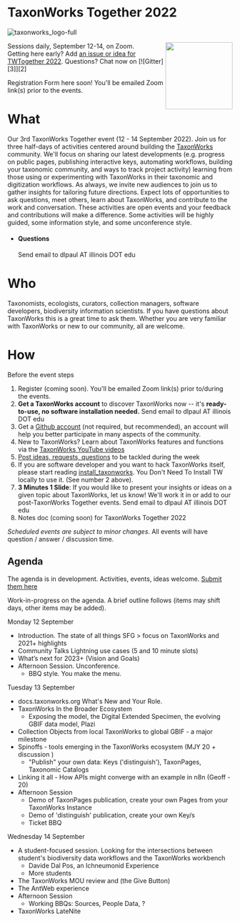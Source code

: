 # TaxonWorks Together 2022
![taxonworks_logo-full](https://user-images.githubusercontent.com/2990155/140569189-ff3a153a-e59a-49ff-9825-ebc5a44a1118.png)

<img src="https://user-images.githubusercontent.com/2990155/180293554-0e8958ca-cbf8-4620-a4a7-3f6bd87df0e6.png" width="150" align="right"/>


Sessions daily, September 12-14, on Zoom.  
Getting here early? Add [an issue or idea for TWTogether 2022](https://github.com/SpeciesFileGroup/taxonworks_together_2022/issues). Questions? Chat now on [![Gitter][3]][2]

Registration Form here soon! You'll be emailed Zoom link(s) prior to the events.

# What
Our 3rd TaxonWorks Together event (12 - 14 September 2022). Join us for three half-days of activities centered around building the [TaxonWorks](http://taxonworks.org) community.  We'll focus on sharing our latest developments (e.g. progress on public pages, publishing interactive keys, automating workflows, building your taxonomic community, and ways to track project activity) learning from those using or experimenting with TaxonWorks in their taxonomic and digitization workflows. As always, we invite new audiences to join us to gather insights for tailoring future directions. Expect lots of opportunities to ask questions, meet others, learn about TaxonWorks, and contribute to the work and conversation. These activities are open events and your feedback and contributions will make a difference. Some activities will be highly guided, some information style, and some unconference style.   
 - #### Questions
   Send email to dlpaul AT illinois DOT edu
# Who
Taxonomists, ecologists, curators, collection managers, software developers, biodiversity information scientists. If you have questions about TaxonWorks this is a great time to ask them. Whether you are very familiar with TaxonWorks or new to our community, all are welcome.

# How

Before the event steps
1. Register (coming soon). You'll be emailed Zoom link(s) prior to/during the events.
2. **Get a TaxonWorks account** to discover TaxonWorks now -- it's **ready-to-use, no software installation needed.** Send email to dlpaul AT illinois DOT edu
3. Get a [Github account](https://github.com) (not required, but recommended), an account will help you better participate in many aspects of the community.
4. New to TaxonWorks? Learn about TaxonWorks features and functions via the [TaxonWorks YouTube videos](https://www.youtube.com/channel/UCKNr7QYwvVFcRfQAcMEAhLw)
5. [Post ideas, requests, questions](https://github.com/SpeciesFileGroup/taxonworks_together_2021/issues) to be tackled during the week
6. If you are software developer and you want to hack TaxonWorks itself, please start reading [install_taxonworks](https://github.com/SpeciesFileGroup/install_taxonworks/blob/master/development/README.md). You Don't Need To Install TW locally to use it. (See number 2 above). 
8. **3 Minutes 1 Slide**: If you would like to present your insights or ideas on a given topic about TaxonWorks, let us know! We'll work it in or add to our post-TaxonWorks Together events. Send email to dlpaul AT illinois DOT edu
9. Notes doc (coming soon) for TaxonWorks Together 2022

_Scheduled events are subject to minor changes_.  All events will have question / answer / discussion time.

## Agenda
The agenda is in development. Activities, events, ideas welcome. [Submit them here](https://forms.gle/3gDTwwJJ9R838DZn8)

Work-in-progress on the agenda. A brief outline follows (items may shift days, other items may be added).

Monday 12 September
- Introduction. The state of all things SFG > focus on TaxonWorks and 2021+ highlights
- Community Talks Lightning use cases (5 and 10 minute slots)
- What’s next for 2023+ (Vision and Goals)
- Afternoon Session. Unconference. 
  - BBQ style. You make the menu.

Tuesday 13 September
- docs.taxonworks.org What's New and Your Role.
- TaxonWorks In the Broader Ecosystem
  - Exposing the model, the Digital Extended Specimen, the evolving GBIF data model, Plazi
- Collection Objects from local TaxonWorks to global GBIF - a major milestone 
- Spinoffs - tools emerging in the TaxonWorks ecosystem (MJY 20 + discussion )
  - "Publish" your own data: Keys ('distinguish'), TaxonPages, Taxonomic Catalogs
- Linking it all - How APIs might converge with an example in n8n (Geoff - 20)
- Afternoon Session
  - Demo of TaxonPages publication, create your own Pages from your TaxonWorks Instance
  - Demo of 'distinguish' publication, create your own Key/s
  - Ticket BBQ

Wednesday 14 September

- A student-focused session. Looking for the intersections between student's biodiversity data workflows and the TaxonWorks workbench
  - Davide Dal Pos, an Ichneumonid Experience
  - More students
- The TaxonWorks MOU review and (the Give Button)
- The AntWeb experience
- Afternoon Session
  - Working BBQs: Sources, People Data, ?
- TaxonWorks LateNite



